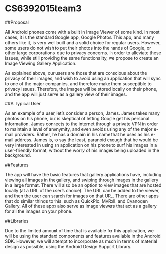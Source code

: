 # CS6392015team3

##Proposal

All Android phones come with a built in Image Viewer of some kind. In most cases, it is the standard Google app, Google Photos. This app, and many others like it, is very well built and a solid choice for regular users. However, some users do not wish to put their photos into the hands of Google, or other large corporations, due to privacy concerns. In order to alleviate these issues, while still providing the same functionality, we propose to create an Image Viewing Gallery Application.

As explained above, our users are those that are conscious about the privacy of their images, and wish to avoid using an application that will sync to one of the major companies, and therefore make them susceptible to privacy issues. Therefore, the images will be stored locally on their phone, and the app will just serve as a gallery view of their images.

##A Typical User

As an example of a user, let’s consider a person, James. James takes many photos on his phone, but is skeptical of letting Google get his personal information. James connects to the internet through a private VPN in order to maintain a level of anonymity, and even avoids using any of the major e-mail providers. Rather, he has a domain in his name that he uses as his e-mail address. James is, to say the least, paranoid enough that he would be very interested in using an application on his phone to surf his images in a user-friendly format, without the worry of his images being uploaded in the background.

##Features

The app will have the basic features that gallery applications have, including viewing all images in the gallery, and swiping through images in the gallery in a large format. There will also be an option to view images that are hosted locally (at a URL of the user’s choice). The URL can be added to the viewer, and then the user can search for images on that URL. There are other apps that do similar things to this, such as QuickPic, MyRoll, and Cyanogen Gallery. All of these apps also serve as image viewers that act as a gallery for all the images on your phone.

##Libraries

Due to the limited amount of time that is available for this application, we will be using the standard components and features available in the Android SDK. However, we will attempt to incorporate as much in terms of material design as possible, using the Android Design Support Library.